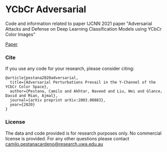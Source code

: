 # YCbCr Adversarial
Code and information related to paper  IJCNN 2021 paper "Adversarial Attacks and Defense on Deep Learning Classification Models using YCbCr Color Images"

[Paper](https://arxiv.org/pdf/2003.00883.pdf)

### Cite
If you use any code for your research, please consider citing:
```
@article{pestana2020adversarial,
  title={Adversarial Perturbations Prevail in the Y-Channel of the YCbCr Color Space},
  author={Pestana, Camilo and Akhtar, Naveed and Liu, Wei and Glance, David and Mian, Ajmal},
  journal={arXiv preprint arXiv:2003.00883},
  year={2020}
}
```

### License
The data and code provided is for research purposes only. No commercial license is provided.
For any other questions please contact camilo.pestanacardeno@research.uwa.edu.au

